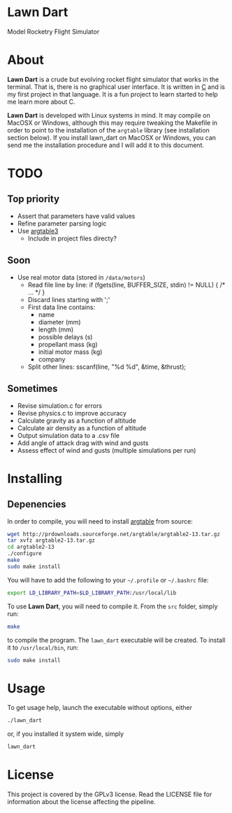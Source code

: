 # Lawn Dart
Model Rocketry Flight Simulator

# About
**Lawn Dart** is a crude but evolving rocket flight simulator that works in the
terminal. That is, there is no graphical user interface. It is written in
[C](http://en.wikipedia.org/wiki/C_\(programming_language\)) and is my first
project in that language. It is a fun project to learn started to help me learn
more about C.

**Lawn Dart** is developed with Linux systems in mind. It may compile on MacOSX
or Windows, although this may require tweaking the Makefile in order to point
to the installation of the `argtable` library (see installation section below).
If you install lawn_dart on MacOSX or Windows, you can send me the installation
procedure and I will add it to this document.

# TODO
## Top priority
- Assert that parameters have valid values
- Refine parameter parsing logic
- Use [argtable3](https://github.com/argtable/argtable3)
  - Include in project files directy?

## Soon
- Use real motor data (stored in `/data/motors`)
  - Read file line by line:
        if (fgets(line, BUFFER_SIZE, stdin) != NULL) {
           /* ... */
        }
  - Discard lines starting with ';'
  - First data line contains:
    - name
    - diameter (mm)
    - length (mm)
    - possible delays (s)
    - propellant mass (kg)
    - initial motor mass (kg)
    - company
  - Split other lines:
        sscanf(line, "%d %d", &time, &thrust);

## Sometimes
- Revise simulation.c for errors
- Revise physics.c to improve accuracy
- Calculate gravity as a function of altitude
- Calculate air density as a function of altitude
- Output simulation data to a .csv file
- Add angle of attack drag with wind and gusts
- Assess effect of wind and gusts (multiple simulations per run)

# Installing

## Depenencies
In order to compile, you will need to install
[argtable](http://argtable.sourceforge.net/) from source:

```bash
wget http://prdownloads.sourceforge.net/argtable/argtable2-13.tar.gz
tar xvfz argtable2-13.tar.gz
cd argtable2-13
./configure
make
sudo make install
```

You will have to add the following to your `~/.profile` or `~/.bashrc` file:

```bash
export LD_LIBRARY_PATH=$LD_LIBRARY_PATH:/usr/local/lib
```

To use **Lawn Dart**, you will need to compile it. From the `src` folder,
simply run:

```bash
make
```

to compile the program. The `lawn_dart` executable will be
created. To install it to `/usr/local/bin`, run:

```bash
sudo make install
```

# Usage
To get usage help, launch the executable without options, either

```bash
./lawn_dart
```

or, if you installed it system wide, simply

```bash
lawn_dart
```

# License
This project is covered by the GPLv3 license. Read the LICENSE file for
information about the license affecting the pipeline.

